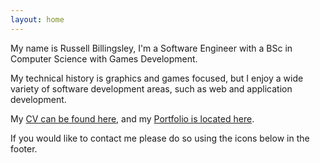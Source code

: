 ```yaml
---
layout: home
---
```


My name is Russell Billingsley, I'm a Software Engineer with a BSc in Computer Science with Games Development.

My technical history is graphics and games focused, but I enjoy a wide variety of software development areas, such as web and application development.

My [CV can be found here](../cv/), and my [Portfolio is located here](../portfolio).

If you would like to contact me please do so using the icons below in the footer. 
